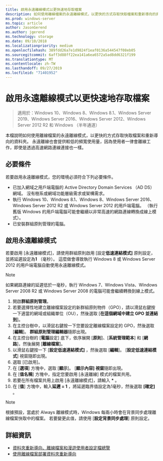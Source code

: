 ```yaml
---
title: 啟用永遠離線模式以更快速地存取檔案
description: 如何使用離線檔案的永遠離線模式，以更快的方式存取快取檔案和重新導向的資料夾。
ms.prod: windows-server
ms.topic: article
author: JasonGerend
ms.author: jgerend
ms.technology: storage
ms.date: 09/10/2018
ms.localizationpriority: medium
ms.openlocfilehash: 389fdd26a7e1d9824f1eaf0136a544547f08eb05
ms.sourcegitcommit: 6aff3d88ff22ea141a6ea6572a5ad8dd6321f199
ms.translationtype: MT
ms.contentlocale: zh-TW
ms.lasthandoff: 09/27/2019
ms.locfileid: "71401952"
---
```

# <a name="enable-always-offline-mode-for-faster-access-to-files"></a>啟用永遠離線模式以更快速地存取檔案

>適用於：Windows 10、Windows 8、Windows 8.1、Windows Server 2019、Windows Server 2016、Windows Server 2012、Windows Server 2012 R2 和 Windows （半年通道）

本檔說明如何使用離線檔案的永遠離線模式，以更快的方式存取快取檔案和重新導向的資料夾。 永遠離線也會提供較低的頻寬使用量，因為使用者一律會離線工作，即使是透過高速網路連線連接也一樣。

## <a name="prerequisites"></a>必要條件

若要啟用永遠離線模式，您的環境必須符合下列必要條件。

- 已加入網域之用戶端電腦的 Active Directory Domain Services （AD DS）網域。 沒有樹系或網域功能層級需求或架構需求。
- 執行 Windows 10、Windows 8.1、Windows 8、Windows Server 2016、Windows Server 2012 R2 或 Windows Server 2012 的用戶端電腦。 （執行舊版 Windows 的用戶端電腦可能會繼續以非常高速的網路連線轉換成線上模式）。
- 已安裝群組原則管理的電腦。

## <a name="enable-always-offline-mode"></a>啟用永遠離線模式

若要啟用 [永遠離線模式]，請使用群組原則啟用 [設定**低速連結模式]** 原則設定，並將延遲設定為**1** （毫秒）。 這麼做會導致執行 Windows 8 或 Windows Server 2012 的用戶端電腦自動使用永遠離線模式。

>[!NOTE]
>如果網路連線的延遲低於一毫秒，執行 Windows 7、Windows Vista、Windows Server 2008 R2 或 Windows Server 2008 的電腦可能會繼續轉換到線上模式。

1. 開啟**群組原則管理**。
2. 若要選擇性地建立離線檔案設定的新群組原則物件（GPO），請以滑鼠右鍵按一下適當的網域或組織單位（OU），然後選取 [**在這個網域中建立 GPO 並連結到**]。
3. 在主控台樹中，以滑鼠右鍵按一下您要設定離線檔案設定的 GPO，然後選取 [**編輯**]。 **群組原則管理編輯器**隨即出現。
4. 在主控台樹的 [**電腦**設定] 底下，依序展開 [**原則**]、[**系統管理範本**] 和 [**網路**]，然後展開 [**離線檔案**]。
5. 以滑鼠右鍵按一下 [**設定低速連結模式]** ，然後選取 [**編輯**]。 [**設定低速連結模式**] 視窗隨即出現。
6. 選取 [已啟用]。
7. 在 [**選項**] 方塊中，選取 [**顯示**]。 [**顯示內容] 視窗**隨即出現。
8. 在 [**值名稱**] 方塊中，指定您要啟用 [永遠離線] 模式的檔案共用。
9. 若要在所有檔案共用上啟用 [永遠離線模式]，請輸入 **\*** 。
10. 在 [**值**] 方塊中，輸入**延遲 = 1** ，將延遲臨界值設定為1毫秒，然後選取 **[確定]** 。

>[!NOTE]
>根據預設，當處於 Always 離線模式時，Windows 每兩小時會在背景同步處理離線檔案快取中的檔案。 若要變更此值，請使用 [**設定背景同步處理**] 原則設定。

## <a name="more-information"></a>詳細資訊

* [資料夾重新導向、離線檔案和漫遊使用者設定檔總覽](folder-redirection-rup-overview.md)
* [使用離線檔案部署資料夾重新導向](deploy-folder-redirection.md)
